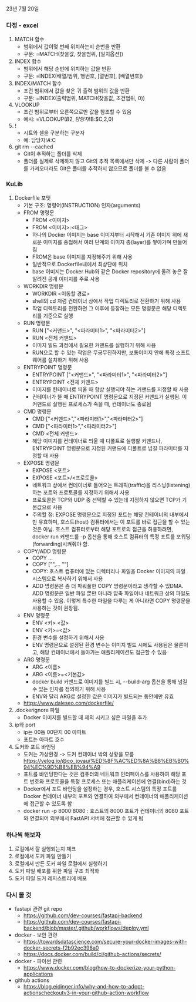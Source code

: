 23년 7월 20일

### 다정 - excel
1. MATCH 함수
    - 범위에서 값이몇 번째 위치하는지 순번을 반환
    - 구문: =MATCH(찾을값, 찾을범위, [일치옵션])
2. INDEX 함수
    - 범위에서 해당 순번에 위치하는 값을 반환
    - 구문: =INDEX(배열/범위, 행번호, [열번호], [배열번호])
3. INDEX/MATCH 함수
    - 조건 범위에서 값을 찾은 귀 출력 범위의 값을 반환
    - 구문: =INDEX(출력범위, MATCH(찾을값, 조건범위, 0))
4. VLOOKUP
    - 조건 범위로부터 오른쪽으로만 값을 참조할 수 있음
    - 예시: =VLOOKUP($B2,담당자!$B:$C,2,0)
5. !
    - 시트와 셀을 구분하는 구분자
    - 예: 담당자!$A:$C
6. git rm --cached
    - Git이 추적하는 폴더를 삭제
    - 폴더를 실제로 삭제하지 않고 Git의 추적 목록에서만 삭제 -> 다른 사람이 폴더를 가져오더라도 Git은 폴더를 추적하지 않으므로 폴더를 볼 수 없음
### KuLib
1. Dockerfile 포맷
    - 기본 구조: 명령어(INSTRUCTION) 인자(arguments)
    - FROM 명령문
        - FROM <이미지>
        - FROM <이미지>:<태그>
        - 하나의 Docker 이미지는 base 이미지부터 시작해서 기존 이미지 위에 새로운 이미지를 중첩해서 여러 단계의 이미지 층(layer)를 쌓아가며 만들어짐
        - FROM은 base 이미지를 지정해주기 위해 사용
        - 일반적으로 Dockerfile내에서 최상단에 위치
        - base 이미지는 Docker Hub와 같은 Docker repository에 올려 놓은 잘 알려진 공개 이미지를 주로 사용
    - WORKDIR 명령문
        - WORKDIR <이동할 경로>
        - shell의 cd 처럼 컨테이너 상에서 작업 디렉토리로 전환하기 위해 사용
        - 작업 디렉토리를 전환하면 그 이후에 등장하는 모든 명령문은 해당 디렉토리를 기준으로 실행
    - RUN 명령문
        - RUN ["<커맨드>", "<파라미터1>", "<파라미터2>"]
        - RUN <전체 커맨드>
        - 이미지 빌드 과정에서 필요한 커맨드를 실행하기 위해 사용
        - RUN으로 할 수 있는 작업은 무궁무진하지만, 보통이미지 안에 특정 소프트웨어를 설치하기 위해 사용
    - ENTRYPOINT 명령문
        - ENTRYPOINT ["<커맨드>", "<파라미터1>", "<파라미터2>"]
        - ENTRYPOINT <전체 커맨드>
        - 이미지를 컨테이너로 띄울 때 항상 실행되야 하는 커맨드를 지정할 때 사용
        - 컨테이너가 뜰 때 ENTRYPOINT 명령문으로 지정된 커맨드가 실행됨. 이 커맨드로 실행된 프로세스가 죽을 때, 컨테이너도 종료됨
    - CMD 명령문
        - CMD ["<커맨드>","<파라미터1>","<파라미터2>"]
        - CMD ["<파라미터1>","<파라미터2>"]
        - CMD <전체 커맨드>
        - 해당 이미지를 컨테이너로 띄울 때 디폴트로 실행할 커맨드나, ENTRYPOINT 명령문으로 지정된 커맨드에 디폴트로 넘길 파라미터를 지정할 때 사용
    - EXPOSE 명령문
        - EXPOSE <포트>
        - EXPOSE <포트>/<프로토콜>
        - 네트워크 상에서 컨테이너로 들어오는 트래픽(traffic)을 리스닝(listening)하는 포트와 프로토콜를 지정하기 위해서 사용
        - 프로토콜은 TCP와 UDP 중 선택할 수 있는데 지정하지 않으면 TCP가 기본값으로 사용
        - 주의할 점: EXPOSE 명령문으로 지정된 포트는 해당 컨테이너의 내부에서만 유효하며, 호스트(host) 컴퓨터에서는 이 포트를 바로 접근을 할 수 있는 것은 아님. 호스트 컴퓨터로부터 해당 포트로의 접근을 허용하려면, docker run 커맨드를 -p 옵션을 통해 호스트 컴퓨터의 특정 포트를 포워딩(forwarding)시켜줘야 함.
    - COPY/ADD 명령문
        - COPY <src>... <dest>
        - COPY ["<src>",... "<dest>"]
        - COPY: 호스트 컴퓨터에 있는 디렉터리나 파일을 Docker 이미지의 파일 시스템으로 복사하기 위해서 사용
        - ADD 명령문은 좀 더 파워풀한 COPY 명령문이라고 생각할 수 있DMA. ADD 명령문은 일반 파일 뿐만 아니라 압축 파일이나 네트워크 상의 파일도 사용할 수 있음. 이렇게 특수한 파일을 다루는 게 아니라면 COPY 명령문을 사용하는 것이 권장됨.
    - ENV 명령문
        - ENV <키> <값>
        - ENV <키>=<값>
        - 환경 변수를 설정하기 위해서 사용
        - ENV 명령문으로 설정된 환경 변수는 이미지 빌드 시에도 사용됨은 물론이고, 해당 컨테이너에서 돌아가는 애플리케이션도 접근할 수 있음
    - ARG 명령문
        - ARG <이름>
        - ARG <이름>=<기본값>
        - docker build 커맨드로 이미지를 빌드 시, --build-arg 옵션을 통해 넘길 수 있는 인자를 정의하기 위해 사용
        - ENV와 달리 ARG로 설정한 값은 이미지가 빌드되는 동안에만 유효
    - https://www.daleseo.com/dockerfile/
2. .dockerignore 파일
    - Docker 이미지를 빌드할 때 제외 시키고 싶은 파일을 추가
3. ip와 port
    - ip는 00동 00단지 00 아파트
    - 포트는 아파트 호수
3. 도커와 포트 바인딩
    - 도커는 가상환경 -> 도커 컨테이너 밖의 상황을 모름
    https://velog.io/@co_joyau/%ED%8F%AC%ED%8A%B8%EB%B0%94%EC%9D%B8%EB%94%A9
    - 포트를 바인딩한다는 것은 컴퓨터의 네트워크 인터페이스를 사용하여 해당 포트 번호와 프로토콜을 특정 프로세스 또는 애플리케이션에 연결(bind)하는 것
    - Docker에서 포트 바인딩을 설정하는 경우, 호스트 시스템의 특정 포트를 Docker 컨테이너 내부의 포트와 연결하여 외부에서 컨테이너의 애플리케이션에 접근할 수 있도록 함
    - docker run -p 8000:8080 <image-name> : 호스트의 8000 포트가 컨테이너의 8080 포트와 연결되어 외부에서 FastAPI 서버에 접근할 수 있게 됨



### 하나씩 해보자
1. 로컬에서 잘 실행되는지 체크
2. 로컬에서 도커 파일 만들기
3. 로컬에서 만든 도커 파일 로컬에서 실행하기
4. 도커 파일 배포를 위한 파일 구조 최적화
5. 도커 파일 도커 레지스트리에 배포

### 다시 볼 것
- fastapi 관련 git repo
    - https://github.com/dev-courses/fastapi-backend
    - https://github.com/dev-courses/fastapi-backend/blob/master/.github/workflows/deploy.yml
- docker - 보안 관련
    - https://towardsdatascience.com/secure-your-docker-images-with-docker-secrets-f2b92ec398a0
    - https://docs.docker.com/build/ci/github-actions/secrets/
- docker - 파이썬 관련
    - https://www.docker.com/blog/how-to-dockerize-your-python-applications
- github actions
    - https://blog.eidinger.info/why-and-how-to-adopt-actionscheckoutv3-in-your-github-action-workflow
